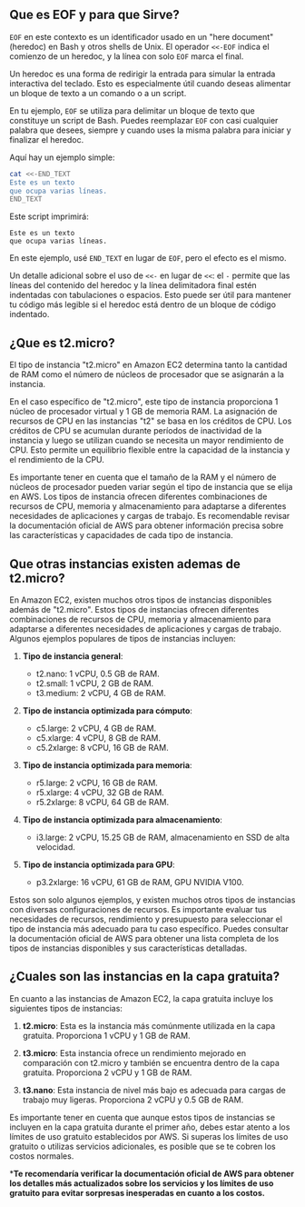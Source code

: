 ## Que es EOF y para que Sirve?

`EOF` en este contexto es un identificador usado en un "here document" (heredoc) en Bash y otros shells de Unix. El operador `<<-EOF` indica el comienzo de un heredoc, y la línea con solo `EOF` marca el final. 

Un heredoc es una forma de redirigir la entrada para simular la entrada interactiva del teclado. Esto es especialmente útil cuando deseas alimentar un bloque de texto a un comando o a un script. 

En tu ejemplo, `EOF` se utiliza para delimitar un bloque de texto que constituye un script de Bash. Puedes reemplazar `EOF` con casi cualquier palabra que desees, siempre y cuando uses la misma palabra para iniciar y finalizar el heredoc.

Aquí hay un ejemplo simple:

```bash
cat <<-END_TEXT
Este es un texto
que ocupa varias líneas.
END_TEXT
```

Este script imprimirá:

```
Este es un texto
que ocupa varias líneas.
```

En este ejemplo, usé `END_TEXT` en lugar de `EOF`, pero el efecto es el mismo.

Un detalle adicional sobre el uso de `<<-` en lugar de `<<`: el `-` permite que las líneas del contenido del heredoc y la línea delimitadora final estén indentadas con tabulaciones o espacios. Esto puede ser útil para mantener tu código más legible si el heredoc está dentro de un bloque de código indentado.


## ¿Que es t2.micro?

El tipo de instancia "t2.micro" en Amazon EC2 determina tanto la cantidad de RAM como el número de núcleos de procesador que se asignarán a la instancia.

En el caso específico de "t2.micro", este tipo de instancia proporciona 1 núcleo de procesador virtual y 1 GB de memoria RAM. La asignación de recursos de CPU en las instancias "t2" se basa en los créditos de CPU. Los créditos de CPU se acumulan durante períodos de inactividad de la instancia y luego se utilizan cuando se necesita un mayor rendimiento de CPU. Esto permite un equilibrio flexible entre la capacidad de la instancia y el rendimiento de la CPU.

Es importante tener en cuenta que el tamaño de la RAM y el número de núcleos de procesador pueden variar según el tipo de instancia que se elija en AWS. Los tipos de instancia ofrecen diferentes combinaciones de recursos de CPU, memoria y almacenamiento para adaptarse a diferentes necesidades de aplicaciones y cargas de trabajo. Es recomendable revisar la documentación oficial de AWS para obtener información precisa sobre las características y capacidades de cada tipo de instancia.

## Que otras instancias existen ademas de t2.micro?

En Amazon EC2, existen muchos otros tipos de instancias disponibles además de "t2.micro". Estos tipos de instancias ofrecen diferentes combinaciones de recursos de CPU, memoria y almacenamiento para adaptarse a diferentes necesidades de aplicaciones y cargas de trabajo. Algunos ejemplos populares de tipos de instancias incluyen:

1. **Tipo de instancia general**: 
   - t2.nano: 1 vCPU, 0.5 GB de RAM.
   - t2.small: 1 vCPU, 2 GB de RAM.
   - t3.medium: 2 vCPU, 4 GB de RAM.

2. **Tipo de instancia optimizada para cómputo**:
   - c5.large: 2 vCPU, 4 GB de RAM.
   - c5.xlarge: 4 vCPU, 8 GB de RAM.
   - c5.2xlarge: 8 vCPU, 16 GB de RAM.

3. **Tipo de instancia optimizada para memoria**:
   - r5.large: 2 vCPU, 16 GB de RAM.
   - r5.xlarge: 4 vCPU, 32 GB de RAM.
   - r5.2xlarge: 8 vCPU, 64 GB de RAM.

4. **Tipo de instancia optimizada para almacenamiento**:
   - i3.large: 2 vCPU, 15.25 GB de RAM, almacenamiento en SSD de alta velocidad.

5. **Tipo de instancia optimizada para GPU**:
   - p3.2xlarge: 16 vCPU, 61 GB de RAM, GPU NVIDIA V100.

Estos son solo algunos ejemplos, y existen muchos otros tipos de instancias con diversas configuraciones de recursos. Es importante evaluar tus necesidades de recursos, rendimiento y presupuesto para seleccionar el tipo de instancia más adecuado para tu caso específico. Puedes consultar la documentación oficial de AWS para obtener una lista completa de los tipos de instancias disponibles y sus características detalladas.

## ¿Cuales son las instancias en la capa gratuita?

En cuanto a las instancias de Amazon EC2, la capa gratuita incluye los siguientes tipos de instancias:

1. **t2.micro**: Esta es la instancia más comúnmente utilizada en la capa gratuita. Proporciona 1 vCPU y 1 GB de RAM.

2. **t3.micro**: Esta instancia ofrece un rendimiento mejorado en comparación con t2.micro y también se encuentra dentro de la capa gratuita. Proporciona 2 vCPU y 1 GB de RAM.

3. **t3.nano**: Esta instancia de nivel más bajo es adecuada para cargas de trabajo muy ligeras. Proporciona 2 vCPU y 0.5 GB de RAM.

Es importante tener en cuenta que aunque estos tipos de instancias se incluyen en la capa gratuita durante el primer año, debes estar atento a los límites de uso gratuito establecidos por AWS. Si superas los límites de uso gratuito o utilizas servicios adicionales, es posible que se te cobren los costos normales.

***Te recomendaría verificar la documentación oficial de AWS para obtener los detalles más actualizados sobre los servicios y los límites de uso gratuito para evitar sorpresas inesperadas en cuanto a los costos.**
